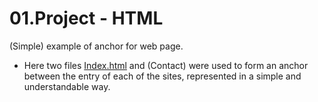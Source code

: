 # 01.Project - HTML
(Simple) example of anchor for web page.

 - Here two files [Index.html](..DexxterGWM/01.Project-HTML/Index.html) and (Contact) were used to form an anchor between the entry of each of the sites, represented in a simple and understandable way.
